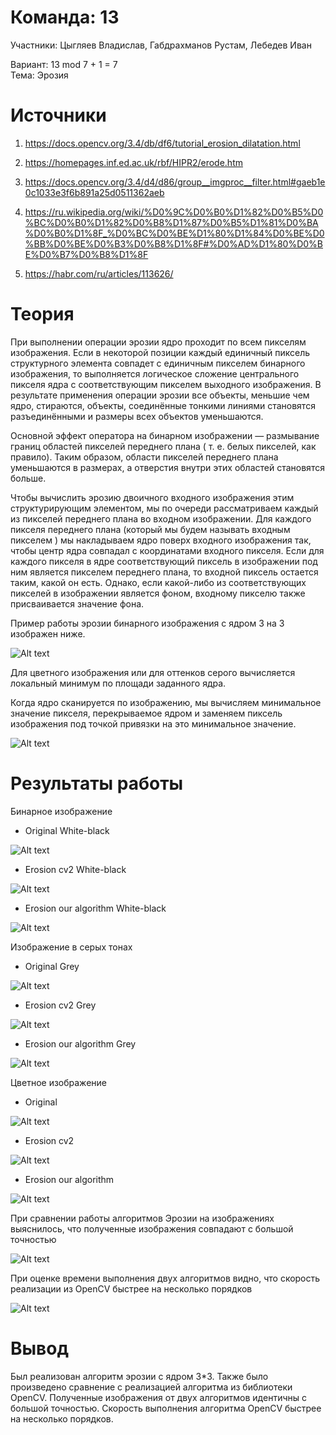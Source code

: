 # Команда: 13  
Участники: Цыгляев Владислав, Габдрахманов Рустам, Лебедев Иван

Вариант: 13 mod 7 + 1 = 7  
Тема: Эрозия


# Источники

1) https://docs.opencv.org/3.4/db/df6/tutorial_erosion_dilatation.html

2) https://homepages.inf.ed.ac.uk/rbf/HIPR2/erode.htm

3) https://docs.opencv.org/3.4/d4/d86/group__imgproc__filter.html#gaeb1e0c1033e3f6b891a25d0511362aeb

4) https://ru.wikipedia.org/wiki/%D0%9C%D0%B0%D1%82%D0%B5%D0%BC%D0%B0%D1%82%D0%B8%D1%87%D0%B5%D1%81%D0%BA%D0%B0%D1%8F_%D0%BC%D0%BE%D1%80%D1%84%D0%BE%D0%BB%D0%BE%D0%B3%D0%B8%D1%8F#%D0%AD%D1%80%D0%BE%D0%B7%D0%B8%D1%8F


5) https://habr.com/ru/articles/113626/


# Теория

При выполнении операции эрозии ядро проходит по всем пикселям изображения. Если в некоторой позиции каждый единичный пиксель структурного элемента совпадет с единичным пикселем бинарного изображения, то выполняется логическое сложение центрального пикселя ядра с соответствующим пикселем выходного изображения. В результате применения операции эрозии все объекты, меньшие чем ядро, стираются, объекты, соединённые тонкими линиями становятся разъединёнными и размеры всех объектов уменьшаются.  

Основной эффект оператора на бинарном изображении — размывание границ областей пикселей переднего плана ( т. е. белых пикселей, как правило). Таким образом, области пикселей переднего плана уменьшаются в размерах, а отверстия внутри этих областей становятся больше.


Чтобы вычислить эрозию двоичного входного изображения этим структурирующим элементом, мы по очереди рассматриваем каждый из пикселей переднего плана во входном изображении. Для каждого пикселя переднего плана (который мы будем называть входным пикселем ) мы накладываем ядро поверх входного изображения так, чтобы центр ядра совпадал с координатами входного пикселя. Если для каждого пикселя в ядре соответствующий пиксель в изображении под ним является пикселем переднего плана, то входной пиксель остается таким, какой он есть. Однако, если какой-либо из соответствующих пикселей в изображении является фоном, входному пикселю также присваивается значение фона.

Пример работы эрозии бинарного изображения с ядром 3 на 3 изображен ниже.

![Alt text](../images/lab_1/erodbin.png)

Для цветного изображения или для оттенков серого вычисляется локальный минимум по площади заданного ядра.

Когда ядро сканируется по изображению, мы вычисляем минимальное значение пикселя, перекрываемое ядром и заменяем пиксель изображения под точкой привязки на это минимальное значение.

![Alt text](../images/lab_1/formula.png)

# Результаты работы

Бинарное изображение

- Original White-black

![Alt text](../images/lab_1/original_image.png)

- Erosion cv2 White-black

![Alt text](../images/lab_1/image_cv.png)

- Erosion our algorithm White-black

![Alt text](../images/lab_1/image_our_func.png)

Изображение в серых тонах

- Original Grey

![Alt text](../images/lab_1/original_grey.png)

- Erosion cv2 Grey

![Alt text](../images/lab_1/grey_cv.png)

- Erosion our algorithm Grey

![Alt text](../images/lab_1/grey_our_func.png)

Цветное изображение

- Original

![Alt text](../images/lab_1/color_original.png)

- Erosion cv2

![Alt text](../images/lab_1/color_cv.png)

- Erosion our algorithm

![Alt text](../images/lab_1/color_our_func.png)

При сравнении работы алгоритмов Эрозии на изображениях выяснилось, что полученные изображения совпадают с большой точностью 

![Alt text](../images/lab_1/comp_results.png)

При оценке времени выполнения двух алгоритмов видно, что скорость реализации из OpenCV быстрее на несколько порядков

![Alt text](../images/lab_1/comp_time.png)

# Вывод

Был реализован алгоритм эрозии c ядром 3*3. Также было произведено сравнение с реализацией алгоритма из библиотеки OpenCV. Полученные изображения от двух алгоритмов идентичны с большой точностью. Скорость выполнения алгоритма OpenCV быстрее на несколько порядков.
